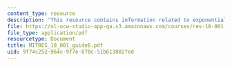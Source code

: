 ```yaml
---
content_type: resource
description: 'This resource contains information related to exponentials and logarithms. '
file: https://ol-ocw-studio-app-qa.s3.amazonaws.com/courses/res-18-001-calculus-online-textbook-spring-2005/9f74c252964c9f7e870c51b613802fed_MITRES_18_001_guide6.pdf
file_type: application/pdf
resourcetype: Document
title: MITRES_18_001_guide6.pdf
uid: 9f74c252-964c-9f7e-870c-51b613802fed
---
```

